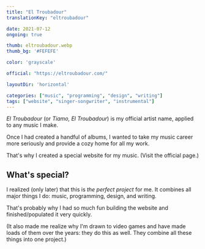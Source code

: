```yaml
---
title: "El Troubadour"
translationKey: "eltroubadour"

date: 2021-07-12
ongoing: true

thumb: eltroubadour.webp
thumb_bg: '#FEFEFE'

color: 'grayscale'

official: "https://eltroubadour.com/"

layoutDir: 'horizontal'

categories: ["music", "programming", "design", "writing"]
tags: ["website", "singer-songwriter", "instrumental"]
---
```


_El Troubadour_ (or _Tiamo, El Troubadour_) is my official artist name, applied to any music I make.

Once I had created a handful of albums, I wanted to take my music career more seriously and provide a cozy home for all my work. 

That's why I created a special website for my music. (Visit the official page.)

## What's special?
I realized (only later) that this is _the perfect project_ for me. It combines all major things I do: music, programming, design, and writing.

That's probably why I had so much fun building the website and finished/populated it very quickly.

(It also made me realize why I'm drawn to video games and have made loads of them over the years: they do this as well. They combine all these things into one project.)